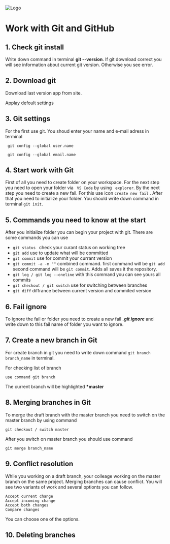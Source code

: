 ![Logo](gitt.png)

# Work with Git and GitHub


## 1. Check git install
Write down command in terminal **git --version**. If git download correct you will see information about current git version. Otherwise you see error.

## 2. Download git
Download last version app from site.

Applay defoult settings

## 3. Git settings
For the first use git. You shoud enter your name and e-mail adress in terminal

``` git config --global user.name```

``` git config --global email.name```
## 4. Start work with Git
First of all you need to create folder on your workspace. For the next step you need to open your folder via ``` VS Code``` by using ``` explorer```. By the next step you need to create a new fail. For this use icon ``` create new fail ``` . After that you need to initialize your folder. You should write down command in terminal ``` git init ```.
## 5. Commands you need to know at the start
After you initialize folder you can begin your project with git. There are some commands you can use
*  ```git status ``` check your curant status on working tree
* ``` git add ``` use to update what will be committed
* ``` git commit ``` use for commit your currant version
* ``` git commit -a -m "" ``` combined command. first command will be ``` git add ``` second command will be ``` git commit ```. Adds all saves it the repository.
* ``` git log / git log --oneline ``` with this command you can see yours all commits
* ``` git checkout / git switch ``` use for switching between branches
* ``` git diff ``` diffrance between current version and commited version

## 6. Fail ignore
To ignore the fail or folder you need to create a new fail ***.git ignore*** and write down to this fail name of folder you want to ignore.

## 7. Create a new branch in Git
For create branch in git you need to write down command ``` git branch branch_name ``` in terminal.

For checking list of branch 
```
use command git branch
```
The current branch will be highlighted **\*master**

## 8. Merging branches in Git

To merge the draft branch with the master branch you need to switch on the master branch by using command

 ```git checkout / switch master```

 After you switch on master branch you should use command

 ``` 
 git merge branch_name
 ```
 ## 9. Conflict resolution
 While you working on a draft branch, your colleage working on the master branch on the same project. Merging branches can cause conflict. You will see two variants of work and several optionts you can follow.
 ~~~
 Accept current change
 Accept incoming change
 Accept both changes
 Compare changes
 ~~~
You can choose one of the options.
 ## 10. Deleting branches


 
 


